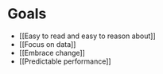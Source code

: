 # Goals

- [[Easy to read and easy to reason about]]
- [[Focus on data]]
- [[Embrace change]]
- [[Predictable performance]]
